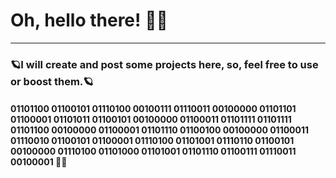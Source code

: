 <h1>Oh, hello there! 👨‍💻</h1>

<hr>

<h3>🪐I will create and post some projects here, so, feel free to use or boost them.🪐</h3>


<h4>01101100 01100101 01110100 00100111 01110011 00100000 01101101 01100001 01101011 01100101 00100000 01100011 01101111 01101111 01101100 00100000 01100001 01101110 01100100 00100000 01100011 01110010 01100101 01100001 01110100 01101001 01110110 01100101 00100000 01110100 01101000 01101001 01101110 01100111 01110011 00100001 🧑‍🚀</h4>
